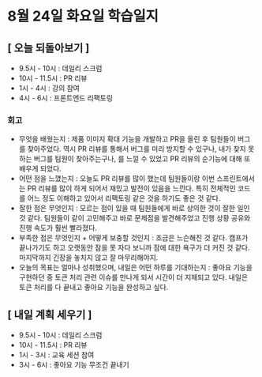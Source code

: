 # 8월 24일 화요일 학습일지

## [ 오늘 되돌아보기 ]

- 9.5시 - 10시 : 데일리 스크럼
- 10시 - 11.5시 : PR 리뷰
- 1시 - 4시 : 강의 참여
- 4시 - 6시 : 프론트엔드 리팩토링

### 회고

- 무엇을 배웠는지 : 제품 이미지 확대 기능을 개발하고 PR을 올린 후 팀원들이 버그를 찾아주었다. 역시 PR 리뷰를 통해서 버그를 미리 방지할 수 있구나, 내가 찾지 못하는 버그를 팀원이 찾아주는구나, 를 느낄 수 있었고 PR 리뷰의 순기능에 대해 또 배우게 되었다.
- 어떤 점을 느꼈는지 : 오늘도 PR 리뷰를 많이 했는데 팀원들이랑 이번 스프린트에서는 PR 리뷰를 많이 하게 되어서 재밌고 발전이 있음을 느낀다. 특히 전체적인 코드를 어느 정도 이해하고 있어서 리팩토링 같은 것을 하기도 좋은 것 같다.
- 잘한 점은 무엇인지 : 모르는 점이 있을 때 팀원들에게 바로 상의한 것이 잘한 일인 것 같다. 팀원들이 같이 고민해주고 바로 문제점을 발견해주었고 진행 상황 공유와 진행 속도가 훨씬 빨라졌다.
- 부족한 점은 무엇인지 + 어떻게 보충할 것인지 : 조금은 느슨해진 것 같다. 캠프가 끝나가기도 하고 오랫동안 잠을 못 자다 보니까 잠에 대한 욕구가 더 커진 것 같다. 마지막까지 긴장을 놓치지 않고 잘 마무리해야지.
- 오늘의 목표는 얼마나 성취했으며, 내일은 어떤 하루를 기대하는지 : 좋아요 기능을 구현하던 중 토큰 처리 관련 이슈를 만나게 되서 시간이 더 지체되고 있다. 내일은 토큰 처리를 다 끝내고 좋아요 기능을 완성하고 싶다.

## [ 내일 계획 세우기 ]

- 9.5시 - 10시 : 데일리 스크럼
- 10시 - 11.5시 : PR 리뷰
- 1시 - 3시 : 교육 세션 참여
- 3시 - 6시 : 좋아요 기능 무조건 끝내기
